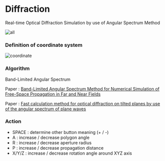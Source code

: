 # Diffraction
Real-time Optical Diffraction Simulation by use of Angular Spectrum Method

![all](https://github.com/AngularSpectrumMTD/Diffraction/assets/65929274/c13a382b-3e2e-463f-8985-f9d844ae0563)

### Definition of coordinate system
![coordinate](https://github.com/AngularSpectrumMTD/Diffraction/assets/65929274/1b4078dd-cd39-4e2b-87cf-db17655eb946)

### Algorithm
Band-Limited Angular Spectrum

Paper : [Band-Limited Angular Spectrum Method for Numerical Simulation of Free-Space Propagation in Far and Near Fields](https://opg.optica.org/oe/fulltext.cfm?uri=oe-17-22-19662&id=186848)

Paper : [Fast calculation method for optical diffraction on tilted planes by use of the angular spectrum of plane waves](https://opg.optica.org/josaa/abstract.cfm?uri=josaa-20-9-1755)

### Action

- SPACE : determine other button meaning (+ / -)
- A : increase / decrease polygon angle
- R : increase / decrease aperture radius
- P : increase / decrease propagation distance
- X/Y/Z : increase / decrease rotation angle around XYZ axis

